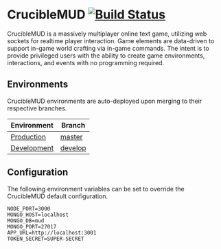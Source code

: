 # CrucibleMUD [![Build Status](https://www.travis-ci.com/benprime/crucible-mud.svg?branch=develop)](https://www.travis-ci.com/benprime/crucible-mud)
CrucibleMUD is a massively multiplayer online text game, utilizing web sockets for realtime player interaction. Game elements are data-driven to support in-game world crafting via in-game commands. The intent is to provide privileged users with the ability to create game environments, interactions, and events with no programming required.

## Environments
CrucibleMUD environments are auto-deployed upon merging to their respective branches.

| Environment | Branch |
| - | - |
| [Production](http://www.cruciblemud.com) | [master](https://github.com/benprime/crucible-mud/tree/master) |
| [Development](http://develop.cruciblemud.com) | [develop](https://github.com/benprime/crucible-mud/tree/develop) |

## Configuration

The following environment variables can be set to override the CrucibleMUD default configuration.

```
NODE_PORT=3000
MONGO_HOST=localhost
MONGO_DB=mud
MONGO_PORT=27017
APP_URL=http://localhost:3001
TOKEN_SECRET=SUPER-SECRET
```
